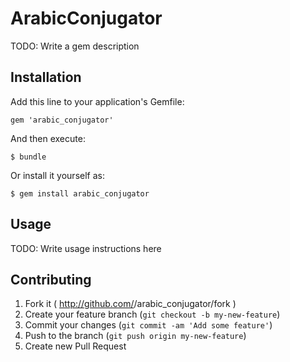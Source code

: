 # ArabicConjugator

TODO: Write a gem description

## Installation

Add this line to your application's Gemfile:

    gem 'arabic_conjugator'

And then execute:

    $ bundle

Or install it yourself as:

    $ gem install arabic_conjugator

## Usage

TODO: Write usage instructions here

## Contributing

1. Fork it ( http://github.com/<my-github-username>/arabic_conjugator/fork )
2. Create your feature branch (`git checkout -b my-new-feature`)
3. Commit your changes (`git commit -am 'Add some feature'`)
4. Push to the branch (`git push origin my-new-feature`)
5. Create new Pull Request
